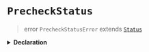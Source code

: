 # `PrecheckStatus`

> error `PrecheckStatusError` extends [`Status`](reference/error/Status.md)

<details>
<summary><b>Declaration</b></summary>

```typescript
class PrecheckStatusError extends StatusError {}
```

</details>
